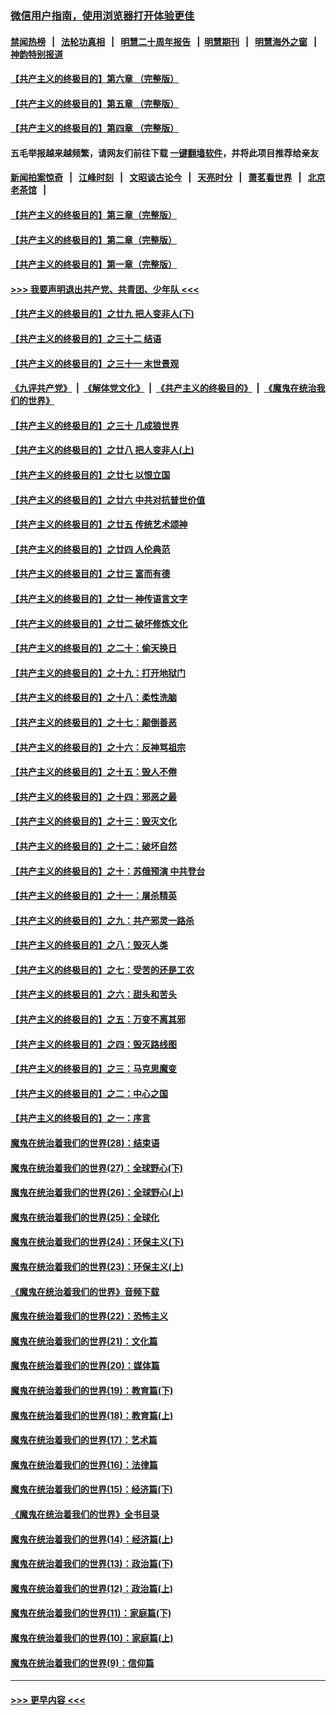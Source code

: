 ### [微信用户指南，使用浏览器打开体验更佳](https://github.com/gfw-breaker/banned-news1/blob/master/indexes/wechat-guide.md?t=0)
#### [禁闻热榜](热点新闻.md?t=0)  &nbsp;&nbsp;|&nbsp;&nbsp; [法轮功真相](https://github.com/gfw-breaker/truth/blob/master/README.md?t=0) &nbsp;&nbsp;|&nbsp;&nbsp; [明慧二十周年报告](https://github.com/gfw-breaker/mh-reports/blob/master/README.md?t=0) &nbsp;&nbsp;|&nbsp;&nbsp;[明慧期刊](https://github.com/gfw-breaker/mh-qikan) &nbsp;&nbsp;|&nbsp;&nbsp; [明慧海外之窗](https://github.com/gfw-breaker/mh-news/blob/master/README.md?t=0) &nbsp;&nbsp;|&nbsp;&nbsp; [神韵特别报道](https://github.com/gfw-breaker/mh-news/blob/master/shenyun.md?t=0)
#### [【共产主义的终极目的】第六章 （完整版）](../pages/nsc422/n11428913.md?t=02170202) 
#### [【共产主义的终极目的】第五章 （完整版）](../pages/nsc422/n11428912.md?t=02170202) 
#### [【共产主义的终极目的】第四章 （完整版）](../pages/nsc422/n11428907.md?t=02170202) 
#### 五毛举报越来越频繁，请网友们前往下载 [一键翻墙软件](https://github.com/gfw-breaker/ssr-accounts)，并将此项目推荐给亲友
#### [新闻拍案惊奇](https://github.com/gfw-breaker/banned-news1/blob/master/pages/link4.md) &nbsp;&nbsp;|&nbsp;&nbsp; [江峰时刻](https://github.com/gfw-breaker/banned-news1/blob/master/pages/link4.md) &nbsp;&nbsp;|&nbsp;&nbsp; [文昭谈古论今](https://github.com/gfw-breaker/banned-news1/blob/master/pages/link4.md) &nbsp;&nbsp;|&nbsp;&nbsp; [天亮时分](https://github.com/gfw-breaker/banned-news1/blob/master/pages/link4.md) &nbsp;&nbsp;|&nbsp;&nbsp; [萧茗看世界](https://github.com/gfw-breaker/banned-news1/blob/master/pages/link4.md) &nbsp;&nbsp;|&nbsp;&nbsp; [北京老茶馆](https://github.com/gfw-breaker/banned-news1/blob/master/pages/link4.md) &nbsp;&nbsp;|&nbsp;&nbsp; 
#### [【共产主义的终极目的】第三章（完整版）](../pages/nsc422/n11428848.md?t=02170202) 
#### [【共产主义的终极目的】第二章（完整版）](../pages/nsc422/n11428831.md?t=02170202) 
#### [【共产主义的终极目的】第一章（完整版）](../pages/nsc422/n11417651.md?t=02170202) 
#### [>>> 我要声明退出共产党、共青团、少年队 <<<](https://github.com/begood0513/goodnews/blob/master/quit/letter.md) 
#### [【共产主义的终极目的】之廿九 把人变非人(下)](../pages/nsc422/n11344140.md?t=02170202) 
#### [【共产主义的终极目的】之三十二 结语](../pages/nsc422/n11360535.md?t=02170202) 
#### [【共产主义的终极目的】之三十一 末世景观](../pages/nsc422/n11351129.md?t=02170202) 
#### [《九评共产党》](https://github.com/begood0513/9ping.md/blob/master/README.md) &nbsp;|&nbsp; [《解体党文化》](../../../../jtdwh.md/blob/master/README.md)  &nbsp;|&nbsp; [《共产主义的终极目的》](../../../../gczydzjmd.md/blob/master/README.md) &nbsp;|&nbsp; [《魔鬼在统治我们的世界》](../../../../mgztzwmdsj.md/blob/master/README.md) 
#### [【共产主义的终极目的】之三十 几成狼世界](../pages/nsc422/n11348280.md?t=02170202) 
#### [【共产主义的终极目的】之廿八 把人变非人(上)](../pages/nsc422/n11340492.md?t=02170202) 
#### [【共产主义的终极目的】之廿七 以恨立国](../pages/nsc422/n11336944.md?t=02170202) 
#### [【共产主义的终极目的】之廿六 中共对抗普世价值](../pages/nsc422/n11324785.md?t=02170202) 
#### [【共产主义的终极目的】之廿五 传统艺术颂神](../pages/nsc422/n11296396.md?t=02170202) 
#### [【共产主义的终极目的】之廿四 人伦典范](../pages/nsc422/n11296397.md?t=02170202) 
#### [【共产主义的终极目的】之廿三 富而有德](../pages/nsc422/n11283598.md?t=02170202) 
#### [【共产主义的终极目的】之廿一 神传语言文字](../pages/nsc422/n11263265.md?t=02170202) 
#### [【共产主义的终极目的】之廿二 破坏修炼文化](../pages/nsc422/n11245728.md?t=02170202) 
#### [【共产主义的终极目的】之二十：偷天换日](../pages/nsc422/n11238846.md?t=02170202) 
#### [【共产主义的终极目的】之十九：打开地狱门](../pages/nsc422/n11206376.md?t=02170202) 
#### [【共产主义的终极目的】之十八：柔性洗脑](../pages/nsc422/n11199994.md?t=02170202) 
#### [【共产主义的终极目的】之十七：颠倒善恶](../pages/nsc422/n11179782.md?t=02170202) 
#### [【共产主义的终极目的】之十六：反神骂祖宗](../pages/nsc422/n11166798.md?t=02170202) 
#### [【共产主义的终极目的】之十五：毁人不倦](../pages/nsc422/n11166792.md?t=02170202) 
#### [【共产主义的终极目的】之十四：邪恶之最](../pages/nsc422/n11150249.md?t=02170202) 
#### [【共产主义的终极目的】之十三：毁灭文化](../pages/nsc422/n11135227.md?t=02170202) 
#### [【共产主义的终极目的】之十二：破坏自然](../pages/nsc422/n11135214.md?t=02170202) 
#### [【共产主义的终极目的】之十：苏俄预演 中共登台](../pages/nsc422/n11118424.md?t=02170202) 
#### [【共产主义的终极目的】之十一：屠杀精英](../pages/nsc422/n11118442.md?t=02170202) 
#### [【共产主义的终极目的】之九：共产邪灵一路杀](../pages/nsc422/n11114139.md?t=02170202) 
#### [【共产主义的终极目的】之八：毁灭人类](../pages/nsc422/n11108503.md?t=02170202) 
#### [【共产主义的终极目的】之七：受苦的还是工农](../pages/nsc422/n11101809.md?t=02170202) 
#### [【共产主义的终极目的】之六：甜头和苦头](../pages/nsc422/n11096971.md?t=02170202) 
#### [【共产主义的终极目的】之五：万变不离其邪](../pages/nsc422/n11091285.md?t=02170202) 
#### [【共产主义的终极目的】之四：毁灭路线图](../pages/nsc422/n11086284.md?t=02170202) 
#### [【共产主义的终极目的】之三：马克思魔变](../pages/nsc422/n11061941.md?t=02170202) 
#### [【共产主义的终极目的】之二：中心之国](../pages/nsc422/n11047728.md?t=02170202) 
#### [【共产主义的终极目的】之一：序言](../pages/nsc422/n11086077.md?t=02170202) 
#### [魔鬼在统治着我们的世界(28)：结束语](../pages/nsc422/n10936246.md?t=02170202) 
#### [魔鬼在统治着我们的世界(27)：全球野心(下)](../pages/nsc422/n10928319.md?t=02170202) 
#### [魔鬼在统治着我们的世界(26)：全球野心(上)](../pages/nsc422/n10900318.md?t=02170202) 
#### [魔鬼在统治着我们的世界(25)：全球化](../pages/nsc422/n10788205.md?t=02170202) 
#### [魔鬼在统治着我们的世界(24)：环保主义(下)](../pages/nsc422/n10695307.md?t=02170202) 
#### [魔鬼在统治着我们的世界(23)：环保主义(上)](../pages/nsc422/n10688613.md?t=02170202) 
#### [《魔鬼在统治着我们的世界》音频下载](../pages/nsc422/n10635553.md?t=02170202) 
#### [魔鬼在统治着我们的世界(22)：恐怖主义](../pages/nsc422/n10614727.md?t=02170202) 
#### [魔鬼在统治着我们的世界(21)：文化篇](../pages/nsc422/n10597706.md?t=02170202) 
#### [魔鬼在统治着我们的世界(20)：媒体篇](../pages/nsc422/n10586579.md?t=02170202) 
#### [魔鬼在统治着我们的世界(19)：教育篇(下)](../pages/nsc422/n10564808.md?t=02170202) 
#### [魔鬼在统治着我们的世界(18)：教育篇(上)](../pages/nsc422/n10526970.md?t=02170202) 
#### [魔鬼在统治着我们的世界(17)：艺术篇](../pages/nsc422/n10499093.md?t=02170202) 
#### [魔鬼在统治着我们的世界(16)：法律篇](../pages/nsc422/n10485969.md?t=02170202) 
#### [魔鬼在统治着我们的世界(15)：经济篇(下)](../pages/nsc422/n10469975.md?t=02170202) 
#### [《魔鬼在统治着我们的世界》全书目录](../pages/nsc422/n10464261.md?t=02170202) 
#### [魔鬼在统治着我们的世界(14)：经济篇(上)](../pages/nsc422/n10457370.md?t=02170202) 
#### [魔鬼在统治着我们的世界(13)：政治篇(下)](../pages/nsc422/n10448270.md?t=02170202) 
#### [魔鬼在统治着我们的世界(12)：政治篇(上)](../pages/nsc422/n10444576.md?t=02170202) 
#### [魔鬼在统治着我们的世界(11)：家庭篇(下)](../pages/nsc422/n10440961.md?t=02170202) 
#### [魔鬼在统治着我们的世界(10)：家庭篇(上)](../pages/nsc422/n10435448.md?t=02170202) 
#### [魔鬼在统治着我们的世界(9)：信仰篇](../pages/nsc422/n10432159.md?t=02170202) 

----
#### [ >>> 更早内容 <<< ](../indexes/nsc422-earlier.md)
